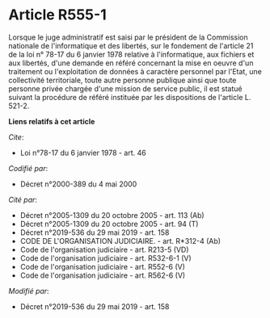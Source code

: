 # Article R555-1

Lorsque le juge administratif est saisi par le président de la Commission nationale de l'informatique et des libertés, sur le
fondement de l'article 21 de la loi n° 78-17 du 6 janvier 1978 relative à l'informatique, aux fichiers et aux libertés, d'une
demande en référé concernant la mise en oeuvre d'un traitement ou l'exploitation de données à caractère personnel par l'Etat,
une collectivité territoriale, toute autre personne publique ainsi que toute personne privée chargée d'une mission de service
public, il est statué suivant la procédure de référé instituée par les dispositions de l'article L. 521-2.

**Liens relatifs à cet article**

_Cite_:

  - Loi n°78-17 du 6 janvier 1978 - art. 46

_Codifié par_:

  - Décret n°2000-389 du 4 mai 2000

_Cité par_:

  - Décret n°2005-1309 du 20 octobre 2005 - art. 113 (Ab)
  - Décret n°2005-1309 du 20 octobre 2005 - art. 94 (T)
  - Décret n°2019-536 du 29 mai 2019 - art. 158
  - CODE DE L'ORGANISATION JUDICIAIRE. - art. R*312-4 (Ab)
  - Code de l'organisation judiciaire - art. R213-5 (VD)
  - Code de l'organisation judiciaire - art. R532-6-1 (V)
  - Code de l'organisation judiciaire - art. R552-6 (V)
  - Code de l'organisation judiciaire - art. R562-6 (V)

_Modifié par_:

  - Décret n°2019-536 du 29 mai 2019 - art. 158
